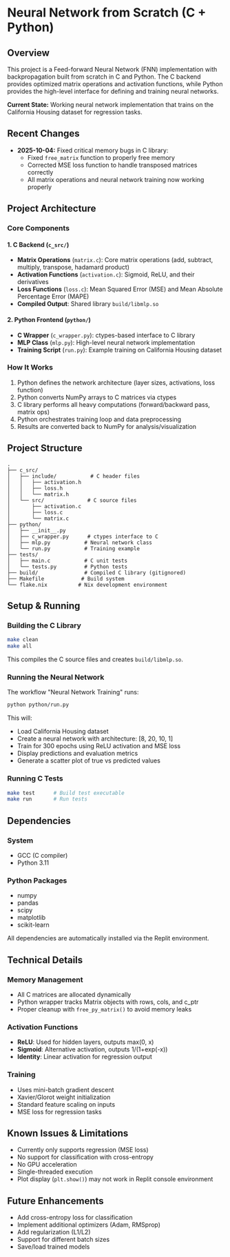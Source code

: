 # Neural Network from Scratch (C + Python)

## Overview
This project is a Feed-forward Neural Network (FNN) implementation with backpropagation built from scratch in C and Python. The C backend provides optimized matrix operations and activation functions, while Python provides the high-level interface for defining and training neural networks.

**Current State:** Working neural network implementation that trains on the California Housing dataset for regression tasks.

## Recent Changes
- **2025-10-04:** Fixed critical memory bugs in C library:
  - Fixed `free_matrix` function to properly free memory
  - Corrected MSE loss function to handle transposed matrices correctly
  - All matrix operations and neural network training now working properly

## Project Architecture

### Core Components

#### 1. C Backend (`c_src/`)
- **Matrix Operations** (`matrix.c`): Core matrix operations (add, subtract, multiply, transpose, hadamard product)
- **Activation Functions** (`activation.c`): Sigmoid, ReLU, and their derivatives
- **Loss Functions** (`loss.c`): Mean Squared Error (MSE) and Mean Absolute Percentage Error (MAPE)
- **Compiled Output**: Shared library `build/libmlp.so`

#### 2. Python Frontend (`python/`)
- **C Wrapper** (`c_wrapper.py`): ctypes-based interface to C library
- **MLP Class** (`mlp.py`): High-level neural network implementation
- **Training Script** (`run.py`): Example training on California Housing dataset

### How It Works
1. Python defines the network architecture (layer sizes, activations, loss function)
2. Python converts NumPy arrays to C matrices via ctypes
3. C library performs all heavy computations (forward/backward pass, matrix ops)
4. Python orchestrates training loop and data preprocessing
5. Results are converted back to NumPy for analysis/visualization

## Project Structure
```
.
├── c_src/
│   ├── include/           # C header files
│   │   ├── activation.h
│   │   ├── loss.h
│   │   └── matrix.h
│   └── src/              # C source files
│       ├── activation.c
│       ├── loss.c
│       └── matrix.c
├── python/
│   ├── __init__.py
│   ├── c_wrapper.py      # ctypes interface to C
│   ├── mlp.py           # Neural network class
│   └── run.py           # Training example
├── tests/
│   ├── main.c           # C unit tests
│   └── tests.py         # Python tests
├── build/               # Compiled C library (gitignored)
├── Makefile            # Build system
└── flake.nix          # Nix development environment
```

## Setup & Running

### Building the C Library
```bash
make clean
make all
```
This compiles the C source files and creates `build/libmlp.so`.

### Running the Neural Network
The workflow "Neural Network Training" runs:
```bash
python python/run.py
```

This will:
- Load California Housing dataset
- Create a neural network with architecture: [8, 20, 10, 1]
- Train for 300 epochs using ReLU activation and MSE loss
- Display predictions and evaluation metrics
- Generate a scatter plot of true vs predicted values

### Running C Tests
```bash
make test      # Build test executable
make run       # Run tests
```

## Dependencies

### System
- GCC (C compiler)
- Python 3.11

### Python Packages
- numpy
- pandas
- scipy
- matplotlib
- scikit-learn

All dependencies are automatically installed via the Replit environment.

## Technical Details

### Memory Management
- All C matrices are allocated dynamically
- Python wrapper tracks Matrix objects with rows, cols, and c_ptr
- Proper cleanup with `free_py_matrix()` to avoid memory leaks

### Activation Functions
- **ReLU**: Used for hidden layers, outputs max(0, x)
- **Sigmoid**: Alternative activation, outputs 1/(1+exp(-x))
- **Identity**: Linear activation for regression output

### Training
- Uses mini-batch gradient descent
- Xavier/Glorot weight initialization
- Standard feature scaling on inputs
- MSE loss for regression tasks

## Known Issues & Limitations
- Currently only supports regression (MSE loss)
- No support for classification with cross-entropy
- No GPU acceleration
- Single-threaded execution
- Plot display (`plt.show()`) may not work in Replit console environment

## Future Enhancements
- Add cross-entropy loss for classification
- Implement additional optimizers (Adam, RMSprop)
- Add regularization (L1/L2)
- Support for different batch sizes
- Save/load trained models
